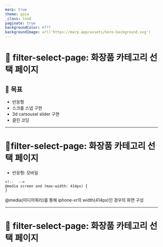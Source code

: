 ```yaml
---
marp: true
theme: gaia
_class: lead
paginate: true
backgroundColor: #fff
backgroundImage: url('https://marp.app/assets/hero-background.svg')
---
```


<style>
  /* Add your custom CSS here */
  /* For example, to adjust the section size and margins, you can use: */
  section {
    width: 100%; /* Set the section width to 100% of the slide area */
    height: 100%; /* Set the section height to 100% of the slide area */
    /* margin: 0; Remove any margin around the section */
    /* padding: 0; Remove any padding within the section */
    background-size: cover; /* Make sure the background image covers the entire section */
    background-repeat: no-repeat; /* Prevent the background image from repeating */
  }
  
  /* You can also adjust the font size and other styles if needed */
  section h1, section h2, section h3 {
    font-size: 30px; /* Adjust the font size for headings */
    margin-top: 120px;
  }

  section p {
    font-size: 24px; /* Adjust the font size for paragraphs */
  }
</style>

# 📘 filter-select-page: 화장품 카테고리 선택 페이지

## 📗 목표

- 반응형
- 스크롤 스냅 구현
- 3d carsousel slider 구현
- 클린 코딩

---

# 📘filter-select-page: 화장품 카테고리 선택 페이지

- 반응형: 모바일

```
<!--  -->
@media screen and (max-width: 414px) {
}
```

@media(미디어쿼리)를 통해 iphone-xr의 width(414px)인 경우의 화면 구성

---

# 📘 filter-select-page: 화장품 카테고리 선택 페이지

